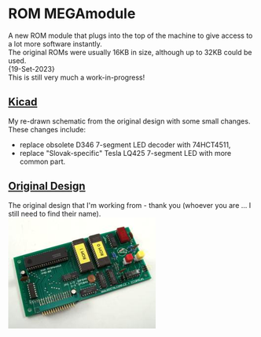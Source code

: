 # ROM MEGAmodule
A new ROM module that plugs into the top of the machine to give access to a lot more software instantly.<br>
The original ROMs were usually 16KB in size, although up to 32KB could be used.<br>
{19-Set-2023}<br>
This is still very much a work-in-progress!<br>

## [Kicad](Kicad)
My re-drawn schematic from the original design with some small changes.<br>
These changes include:<br>
- replace obsolete D346 7-segment LED decoder with 74HCT4511,<br>
- replace "Slovak-specific" Tesla LQ425 7-segment LED with more common part.<br>

## [Original Design](Original_Design)
The original design that I'm working from - thank you (whoever you are ... I still need to find their name).<br>
![meganew_1_th](Original_Design/meganew_1_th.jpg)




